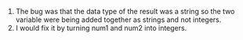 1. The bug was that the data type of the result was a string so the two variable were being added together as strings and not integers.
2. I would fix it by turning num1 and num2 into integers.